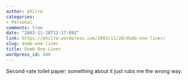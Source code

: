 ```yaml
---
author: philrw
categories:
- Personal
comments: true
date: "2003-11-28T12:17:09Z"
link: https://philrw.wordpress.com/2003/11/28/dumb-one-liner/
slug: dumb-one-liner
title: Dumb One-Liner
wordpress_id: 440
---
```


Second-rate toilet paper: something about it just rubs me the wrong way.
